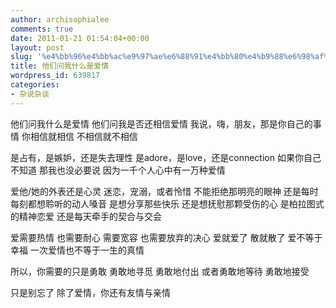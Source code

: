 ```yaml
---
author: archisophialee
comments: true
date: 2011-01-21 01:54:04+00:00
layout: post
slug: '%e4%bb%96%e4%bb%ac%e9%97%ae%e6%88%91%e4%bb%80%e4%b9%88%e6%98%af%e7%88%b1%e6%83%85'
title: 他们问我什么是爱情
wordpress_id: 639817
categories:
- 杂说杂谈
---
```


他们问我什么是爱情
他们问我是否还相信爱情
我说，嗨，朋友，那是你自己的事情
你相信就相信
不相信就不相信

是占有，是嫉妒，还是失去理性
是adore，是love，还是connection
如果你自己不知道
那我也没必要说
因为一千个人心中有一万种爱情

爱他/她的外表还是心灵
迷恋，宠溺，或者怜惜
不能拒绝那明亮的眼神
还是每时每刻都想聆听的动人嗓音
是想分享那些快乐
还是想抚慰那颗受伤的心
是柏拉图式的精神恋爱
还是每天牵手的契合与交会

爱需要热情
也需要耐心
需要宽容
也需要放弃的决心
爱就爱了
散就散了
爱不等于幸福
一次爱情也不等于一生的真情

所以，你需要的只是勇敢
勇敢地寻觅
勇敢地付出
或者勇敢地等待
勇敢地接受

只是别忘了
除了爱情，你还有友情与亲情
